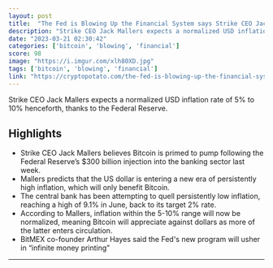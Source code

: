 ```yaml
---
layout: post
title:  "The Fed is Blowing Up the Financial System says Strike CEO Jack Mallers"
description: "Strike CEO Jack Mallers expects a normalized USD inflation rate of 5% to 10% henceforth, thanks to the Federal Reserve."
date: "2023-03-21 02:30:42"
categories: ['bitcoin', 'blowing', 'financial']
score: 98
image: "https://i.imgur.com/xlh80XD.jpg"
tags: ['bitcoin', 'blowing', 'financial']
link: "https://cryptopotato.com/the-fed-is-blowing-up-the-financial-system-strike-ceo/"
---
```


Strike CEO Jack Mallers expects a normalized USD inflation rate of 5% to 10% henceforth, thanks to the Federal Reserve.

## Highlights

- Strike CEO Jack Mallers believes Bitcoin is primed to pump following the Federal Reserve’s $300 billion injection into the banking sector last week.
- Mallers predicts that the US dollar is entering a new era of persistently high inflation, which will only benefit Bitcoin.
- The central bank has been attempting to quell persistently low inflation, reaching a high of 9.1% in June, back to its target 2% rate.
- According to Mallers, inflation within the 5-10% range will now be normalized, meaning Bitcoin will appreciate against dollars as more of the latter enters circulation.
- BitMEX co-founder Arthur Hayes said the Fed's new program will usher in “infinite money printing”

---

